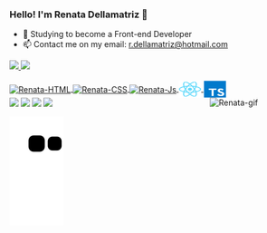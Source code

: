 ### Hello! I'm Renata Dellamatriz 👋

- 🌱 Studying to become a Front-end Developer
- 📫 Contact me on my email: r.dellamatriz@hotmail.com

<div align="left">
  <a href="https://github.com/renatadellamatriz">
  <img height="180em" src="https://github-readme-stats.vercel.app/api?username=renatadellamatriz&show_icons=true&theme=omni&include_all_commits=true&count_private=true"/>
  <img height="180em" src="https://github-readme-stats.vercel.app/api/top-langs/?username=renatadellamatriz&layout=compact&langs_count=7&theme=omni"/>
</div>
<div style="display: inline_block"><br>
  <img align="center" alt="Renata-HTML" height="30" width="40" src="https://cdn.jsdelivr.net/gh/devicons/devicon/icons/html5/html5-original.svg">
  <img align="center" alt="Renata-CSS" height="30" width="40" src="https://cdn.jsdelivr.net/gh/devicons/devicon/icons/css3/css3-original.svg">
  <img align="center" alt="Renata-Js" height="30" width="40" src="https://cdn.jsdelivr.net/gh/devicons/devicon/icons/javascript/javascript-original.svg">
  <img align="center" alt="Renata-React" height="30" width="40" src="https://raw.githubusercontent.com/devicons/devicon/master/icons/react/react-original.svg">
  <img align="center" alt="Renata-Ts" height="30" width="40" src="https://raw.githubusercontent.com/devicons/devicon/master/icons/typescript/typescript-plain.svg">
  <a href="https://picasion.com/"><img src="https://i.picasion.com/pic92/9cb249474b0a94c2594ddf15a29a3136.gif" width="150" height="140" alt="Renata-gif" align="right" /></a><br />
</div>
<div> 
  <a href="https://instagram.com/renatadellamatriz" target="_blank"><img src="https://img.shields.io/badge/-Instagram-%23E4405F?style=for-the-badge&logo=instagram&logoColor=white" target="_blank"></a>
 	<a href="https://www.twitch.tv/renatildes_" target="_blank"><img src="https://img.shields.io/badge/Twitch-9146FF?style=for-the-badge&logo=twitch&logoColor=white" target="_blank"></a>
 <a href="https://discord.gg/F5ZdkS9" target="_blank"><img src="https://img.shields.io/badge/Discord-7289DA?style=for-the-badge&logo=discord&logoColor=white" target="_blank"></a> 
  <a href = "mailto:redellamatriz@gmail.com"><img src="https://img.shields.io/badge/-Gmail-%23333?style=for-the-badge&logo=gmail&logoColor=white" target="_blank"></a>
  
 
  
  ![Snake animation](https://github.com/renatadellamatriz/renatadellamatriz/blob/output/github-contribution-grid-snake.svg)
 
</div>
